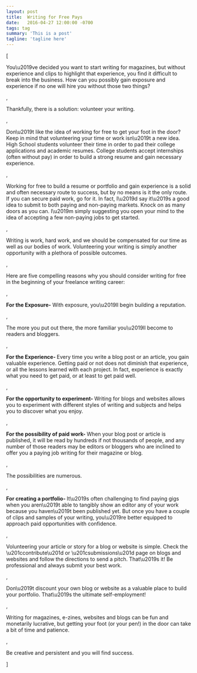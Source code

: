 ```yaml
---
layout: post
title:  Writing for Free Pays
date:   2016-04-27 12:00:00 -0700
tags: tag
summary: 'This is a post'
tagline: 'tagline here'
---
```


[<p>You\u2019ve decided you want to start writing for magazines, but without experience and clips to highlight that experience, you find it difficult to break into the business. How can you possibly gain exposure and experience if no one will hire you without those two things?</p>, <p>Thankfully, there is a solution: volunteer your writing.</p>, <p>Don\u2019t like the idea of working for free to get your foot in the door? Keep in mind that volunteering your time or work isn\u2019t a new idea. High School students volunteer their time in order to pad their college applications and academic resumes. College students accept internships (often without pay) in order to build a strong resume and gain necessary experience.</p>, <p>Working for free to build a resume or portfolio and gain experience is a solid and often necessary route to success, but by no means is it the only route. If you can secure paid work, go for it. In fact, I\u2019d say it\u2019s a good idea to submit to both paying and non-paying markets. Knock on as many doors as you can. I\u2019m simply suggesting you open your mind to the idea of accepting a few non-paying jobs to get started.</p>, <p>Writing is work, hard work, and we should be compensated for our time as well as our bodies of work. Volunteering your writing is simply another opportunity with a plethora of possible outcomes.</p>, <p>Here are five compelling reasons why you should consider writing for free in the beginning of your freelance writing career:</p>, <p><strong>For the Exposure-</strong> With exposure, you\u2019ll begin building a reputation.</p>, <p>The more you put out there, the more familiar you\u2019ll become to readers and bloggers.</p>, <p><strong>For the Experience- </strong>Every time you write a blog post or an article, you gain valuable experience. Getting paid or not does not diminish that experience, or all the lessons learned with each project. In fact, experience is exactly what you need to get paid, or at least to get paid well.</p>, <p><strong>For the opportunity to experiment- </strong>Writing for blogs and websites allows you to experiment with different styles of writing and subjects and helps you to discover what you enjoy.</p>, <p><strong>For the possibility of paid work- </strong>When your blog post or article is published, it will be read by hundreds if not thousands of people, and any number of those readers may be editors or bloggers who are inclined to offer you a paying job writing for their magazine or blog.</p>, <p>The possibilities are numerous.</p>, <p><strong>For creating a portfolio- </strong>It\u2019s often challenging to find paying gigs when you aren\u2019t able to tangibly show an editor any of your work because you haven\u2019t been published yet. But once you have a couple of clips and samples of your writing, you\u2019re better equipped to approach paid opportunities with confidence.</p>, <p>Volunteering your article or story for a blog or website is simple. Check the \u201ccontribute\u201d or \u201csubmissions\u201d page on blogs and websites and follow the directions to send a pitch. That\u2019s it! Be professional and always submit your best work.</p>, <p>Don\u2019t discount your own blog or website as a valuable place to build your portfolio. That\u2019s the ultimate self-employment!</p>, <p>Writing for magazines, e-zines, websites and blogs can be fun and monetarily lucrative, but getting your foot (or your pen!) in the door can take a bit of time and patience.</p>, <p>Be creative and persistent and you will find success.</p>]